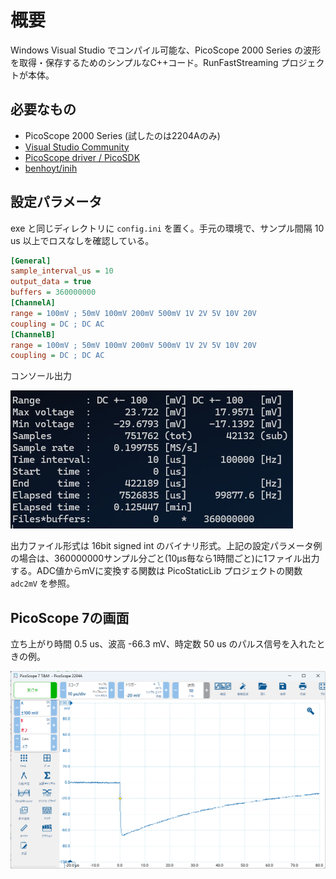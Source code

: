 # 概要
Windows Visual Studio でコンパイル可能な、PicoScope 2000 Series の波形を取得・保存するためのシンプルなC++コード。RunFastStreaming プロジェクトが本体。

## 必要なもの
* PicoScope 2000 Series (試したのは2204Aのみ)
* [Visual Studio Community](https://visualstudio.microsoft.com/ja/vs/community/)
* [PicoScope driver / PicoSDK](https://www.picotech.com/downloads)
* [benhoyt/inih](https://github.com/benhoyt/inih)

## 設定パラメータ

exe と同じディレクトリに `config.ini` を置く。手元の環境で、サンプル間隔 10 us 以上でロスなしを確認している。

```ini
[General]
sample_interval_us = 10
output_data = true
buffers = 360000000
[ChannelA]
range = 100mV ; 50mV 100mV 200mV 500mV 1V 2V 5V 10V 20V
coupling = DC ; DC AC
[ChannelB]
range = 100mV ; 50mV 100mV 200mV 500mV 1V 2V 5V 10V 20V
coupling = DC ; DC AC
```

コンソール出力

![コンソール画面](console.png)

出力ファイル形式は 16bit signed int のバイナリ形式。上記の設定パラメータ例の場合は、360000000サンプル分ごと(10μs毎なら1時間ごと)に1ファイル出力する。ADC値からmVに変換する関数は PicoStaticLib プロジェクトの関数 `adc2mV` を参照。

## PicoScope 7の画面
立ち上がり時間 0.5 us、波高 -66.3 mV、時定数 50 us のパルス信号を入れたときの例。

![PicoScope 7画面](scope.png)
